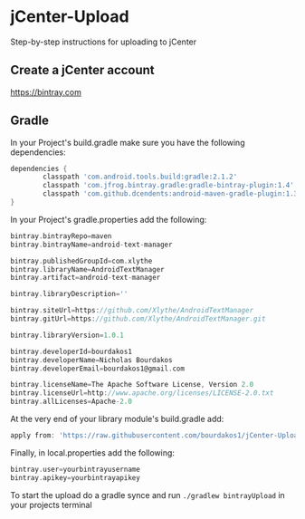 # jCenter-Upload
Step-by-step instructions for uploading to jCenter

## Create a jCenter account
https://bintray.com

## Gradle
In your Project's build.gradle make sure you have the following dependencies:
```groovy
dependencies {
        classpath 'com.android.tools.build:gradle:2.1.2'
        classpath 'com.jfrog.bintray.gradle:gradle-bintray-plugin:1.4'
        classpath 'com.github.dcendents:android-maven-gradle-plugin:1.3'
}
```

In your Project's gradle.properties add the following:

```groovy
bintray.bintrayRepo=maven
bintray.bintrayName=android-text-manager

bintray.publishedGroupId=com.xlythe
bintray.libraryName=AndroidTextManager
bintray.artifact=android-text-manager

bintray.libraryDescription=''

bintray.siteUrl=https://github.com/Xlythe/AndroidTextManager
bintray.gitUrl=https://github.com/Xlythe/AndroidTextManager.git

bintray.libraryVersion=1.0.1

bintray.developerId=bourdakos1
bintray.developerName=Nicholas Bourdakos
bintray.developerEmail=bourdakos1@gmail.com

bintray.licenseName=The Apache Software License, Version 2.0
bintray.licenseUrl=http://www.apache.org/licenses/LICENSE-2.0.txt
bintray.allLicenses=Apache-2.0
```

At the very end of your library module's build.gradle add:

```groovy
apply from: 'https://raw.githubusercontent.com/bourdakos1/jCenter-Upload/master/upload.gradle'
```

Finally, in local.properties add the following:

```groovy
bintray.user=yourbintrayusername
bintray.apikey=yourbintrayapikey
```

To start the upload do a gradle synce and run ```./gradlew bintrayUpload``` in your projects terminal
